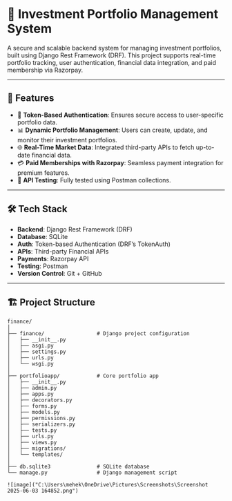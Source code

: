 # 💼 Investment Portfolio Management System

A secure and scalable backend system for managing investment portfolios, built using Django Rest Framework (DRF). This project supports real-time portfolio tracking, user authentication, financial data integration, and paid membership via Razorpay.

---

## 🚀 Features

- 🔐 **Token-Based Authentication**: Ensures secure access to user-specific portfolio data.
- 📊 **Dynamic Portfolio Management**: Users can create, update, and monitor their investment portfolios.
- 🌐 **Real-Time Market Data**: Integrated third-party APIs to fetch up-to-date financial data.
- 💳 **Paid Memberships with Razorpay**: Seamless payment integration for premium features.
- 🧪 **API Testing**: Fully tested using Postman collections.

---

## 🛠️ Tech Stack

- **Backend**: Django Rest Framework (DRF)
- **Database**: SQLite
- **Auth**: Token-based Authentication (DRF’s TokenAuth)
- **APIs**: Third-party Financial APIs 
- **Payments**: Razorpay API
- **Testing**: Postman
- **Version Control**: Git + GitHub

---

## 🏗️ Project Structure

```plaintext
finance/
│
├── finance/                 # Django project configuration
│   ├── __init__.py
│   ├── asgi.py
│   ├── settings.py
│   ├── urls.py
│   └── wsgi.py
│
├── portfolioapp/            # Core portfolio app
│   ├── __init__.py
│   ├── admin.py
│   ├── apps.py
│   ├── decorators.py
│   ├── forms.py
│   ├── models.py
│   ├── permissions.py
│   ├── serializers.py
│   ├── tests.py
│   ├── urls.py
│   ├── views.py
│   ├── migrations/
│   └── templates/
│
├── db.sqlite3               # SQLite database
└── manage.py                # Django management script

![image]("C:\Users\mehek\OneDrive\Pictures\Screenshots\Screenshot 2025-06-03 164852.png")






